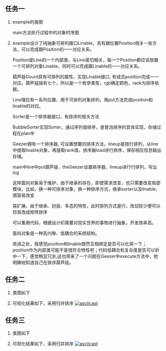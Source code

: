 ## 任务一 ##
1. example的类图
    
    main方法执行过程中的对象时序图

2. example设计了纯抽象可排列接口Linable，具有跟位置Position相关一些方法，可以完成跟Position的一一对应关系。

    Position是Line的一个内部类，与Line密切相关，每一个Position都应该放置一个可排列对象Linable，同时可以完成跟Linable的一一对应关系。

    葫芦娃Gourd具有可排列的属性，实现Linable接口, 有成员position完成一一对应。葫芦娃独有七个，所以是一个枚举类型，rgb确定颜色，rank为排序依据。

    Line理应有一系列位置，用于可排列对象排列，用put方法完成position和linable的对应。

    Sorter是一个排序器接口，有排序的相关方法

    BubbleSorter实现Sorter，通过序列值排序，是冒泡排序的具体实现，存储过程在plan中

    Geezer拥有一个排序器, 可设置想要的排序方法，lineup是按行排列，从line中提取linable对象，再提取rank值，排序器load进行排序，保存相应信息输出存储。

    main中line中put葫芦娃，theGeezer设置排序器，lineup进行行排列，写出log

    这样面向对象易于维护，由于继承的存在，即使需求改变，也只需要改变局部模块，比如，换一种可排序对象，换一种排序方式，继承sorter以及linable，很容易改变

    易扩展，由于继承、封装、多态的特性，此时排列方式是行，改动较少便可以将其改成矩阵排序

    可以重用代码，根据设计的需要对现实世界的事物进行抽象，开发效率高。

    面向对象是一种高内聚、低耦合的系统结构。

    改进之处，我感觉position和linable既然互相绑定是否可以化简一下；position作为内部类可能不是很符合特性吧；代码低耦合和复杂度是否可以折中一下，感觉稍显冗余,这也带来了一个问题在Geezer中execute方法中，他明确地知道自己在排序葫芦娃。

## 任务二 ##
1. 类图如下

2. 可视化结果如下，采用归并排序
    [![asciicast](https://asciinema.org/a/90CYw7A2jayfaypKEett5KKty.svg)](https://asciinema.org/a/90CYw7A2jayfaypKEett5KKty)


## 任务三 ##
1. 类图如下

2. 可视化结果如下，采用归并排序
    [![asciicast](https://asciinema.org/a/4kZR4oSKQJ6icqlmMdqpL4IYM.svg)](https://asciinema.org/a/4kZR4oSKQJ6icqlmMdqpL4IYM)